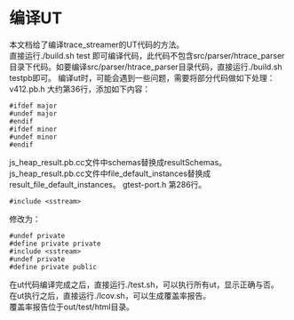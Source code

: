 # 编译UT
本文档给了编译trace_streamer的UT代码的方法。  
直接运行./build.sh test 即可编译代码，此代码不包含src/parser/htrace_parser目录下代码。如要编译src/parser/htrace_parser目录代码，直接运行./build.sh testpb即可。
编译ut时，可能会遇到一些问题，需要将部分代码做如下处理：
v412.pb.h 大约第36行，添加如下内容：
```
#ifdef major
#undef major
#endif
#ifdef minor
#undef minor
#endif
```
js_heap_result.pb.cc文件中schemas替换成resultSchemas。
js_heap_result.pb.cc文件中file_default_instances替换成result_file_default_instances。
gtest-port.h 第286行。
```
#include <sstream>
```
修改为：
```
#undef private
#define private private
#include <sstream>
#undef private
#define private public
```

在ut代码编译完成之后，直接运行./test.sh，可以执行所有ut，显示正确与否。  
在ut执行之后，直接运行./lcov.sh，可以生成覆盖率报告。  
覆盖率报告位于out/test/html目录。  